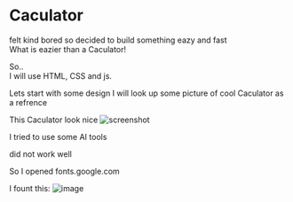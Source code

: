 
# Caculator

felt kind bored so decided to build something eazy and fast \
What is eazier than a Caculator!

So..
\
I will use HTML, CSS and js.

Lets start with some design I will look up some picture of cool Caculator as a refrence 


This Caculator look nice
![screenshot](https://m.media-amazon.com/images/I/71I0YpZBPYL.jpg)

I tried to use some AI tools

did not work well

So I opened fonts.google.com

I fount this:
![image](https://github.com/user-attachments/assets/c629cc04-06a6-4837-b834-81ecf60bd3a7)
